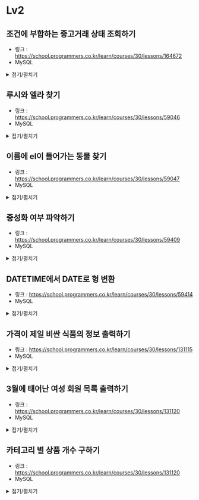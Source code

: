 # Lv2


## 조건에 부합하는 중고거래 상태 조회하기

-   링크 : https://school.programmers.co.kr/learn/courses/30/lessons/164672
-   MySQL

<details>
<summary>접기/펼치기</summary>

```sql
SELECT BOARD_ID, WRITER_ID, TITLE, PRICE,
CASE WHEN STATUS = 'SALE' THEN '판매중'
WHEN STATUS = 'RESERVED' THEN '예약중'
WHEN STATUS = 'DONE' THEN '거래완료'
END AS STATUS
FROM USED_GOODS_BOARD
WHERE CREATED_DATE >= '2022-10-05' AND CREATED_DATE <'2022-10-06'
ORDER BY BOARD_ID DESC;
```
</details>


## 루시와 엘라 찾기

-   링크 : https://school.programmers.co.kr/learn/courses/30/lessons/59046
-   MySQL

<details>
<summary>접기/펼치기</summary>

```sql
SELECT
    ANIMAL_ID,
    NAME,
    SEX_UPON_INTAKE
FROM ANIMAL_INS
WHERE NAME IN ('Lucy', 'Ella', 'Pickle', 'Rogan', 'Sabrina', 'Mitty')
ORDER BY ANIMAL_ID;
```
</details>


## 이름에 el이 들어가는 동물 찾기

-   링크 : https://school.programmers.co.kr/learn/courses/30/lessons/59047
-   MySQL

<details>
<summary>접기/펼치기</summary>

```sql
SELECT
   ANIMAL_ID,
   NAME
FROM ANIMAL_INS
WHERE ANIMAL_TYPE = 'Dog'
    and lower(NAME) like '%el%'
ORDER BY NAME;
```
</details>


## 중성화 여부 파악하기

-   링크 : https://school.programmers.co.kr/learn/courses/30/lessons/59409
-   MySQL

<details>
<summary>접기/펼치기</summary>

```sql
SELECT
    ANIMAL_ID
    , NAME
    , CASE WHEN SEX_UPON_INTAKE like 'Intact%' then 'X'
    ELSE 'O' END AS '중성화'
FROM ANIMAL_INS
ORDER BY ANIMAL_ID;
```
</details>


## DATETIME에서 DATE로 형 변환

-   링크 : https://school.programmers.co.kr/learn/courses/30/lessons/59414
-   MySQL

<details>
<summary>접기/펼치기</summary>

```sql
SELECT
    ANIMAL_ID,
    NAME,
    DATE_FORMAT(DATETIME, '%Y-%m-%d') AS '날짜'
FROM ANIMAL_INS
ORDER BY ANIMAL_ID;
```
</details>


## 가격이 제일 비싼 식품의 정보 출력하기

-   링크 : https://school.programmers.co.kr/learn/courses/30/lessons/131115
-   MySQL

<details>
<summary>접기/펼치기</summary>

```sql
SELECT 
*
FROM FOOD_PRODUCT
ORDER BY PRICE DESC
LIMIT 1;
```
</details>


## 3월에 태어난 여성 회원 목록 출력하기

-   링크 : https://school.programmers.co.kr/learn/courses/30/lessons/131120
-   MySQL

<details>
<summary>접기/펼치기</summary>

```sql
SELECT
    MEMBER_ID,
    MEMBER_NAME,
    GENDER,
    DATE_FORMAT(DATE_OF_BIRTH,'%Y-%m-%d') AS DATE_OF_BIRTH
FROM MEMBER_PROFILE
WHERE DATE_FORMAT(DATE_OF_BIRTH,'%m') = '03'
    AND GENDER = 'W'
    AND TLNO IS NOT NULL
ORDER BY MEMBER_ID;
```
</details>


## 카테고리 별 상품 개수 구하기

-   링크 : https://school.programmers.co.kr/learn/courses/30/lessons/131120
-   MySQL

<details>
<summary>접기/펼치기</summary>

```sql
SELECT
    LEFT(PRODUCT_CODE,2) AS CATEGORY,
    COUNT(PRODUCT_ID) AS PRODUCTS
FROM PRODUCT
GROUP BY (LEFT(PRODUCT_CODE,2))
ORDER BY CATEGORY;
```
</details>
